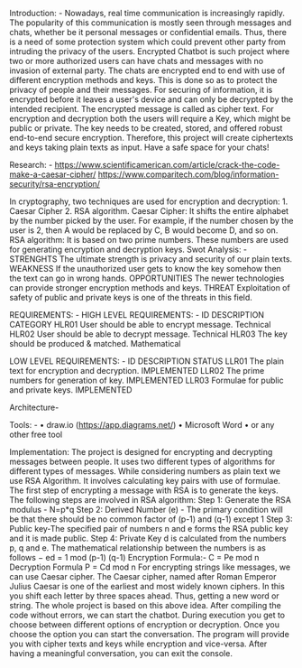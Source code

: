Introduction: -
Nowadays, real time communication is increasingly rapidly. The popularity of this communication is mostly seen through messages and chats, whether be it personal messages or confidential emails. Thus, there is a need of some protection system which could prevent other party from intruding the privacy of the users. Encrypted Chatbot is such project where two or more authorized users can have chats and messages with no invasion of external party. The chats are encrypted end to end with use of different encryption methods and keys. This is done so as to protect the privacy of people and their messages. For securing of information, it is encrypted before it leaves a user's device and can only be decrypted by the intended recipient. The encrypted message is called as cipher text. For encryption and decryption both the users will require a Key, which might be public or private. The key needs to be created, stored, and offered robust end-to-end secure encryption. Therefore, this project will create ciphertexts and keys taking plain texts as input. Have a safe space for your chats!

Research: -
https://www.scientificamerican.com/article/crack-the-code-make-a-caesar-cipher/
https://www.comparitech.com/blog/information-security/rsa-encryption/

In cryptography, two techniques are used for encryption and decryption: 1. Caesar Cipher 2. RSA algorithm. 
Caesar Cipher: It shifts the entire alphabet by the number picked by the user. For example, if the number chosen by the user is 2, then A would be replaced by C, B would become D, and so on.
RSA algorithm: It is based on two prime numbers. These numbers are used for generating encryption and decryption keys.
Swot Analysis: -
STRENGHTS 
The ultimate strength is privacy and security of our plain texts.
WEAKNESS
If the unauthorized user gets to know the key somehow then the text can go in wrong hands.
OPPORTUNITIES
The newer technologies can provide stronger encryption methods and keys.
THREAT 
Exploitation of safety of public and private keys is one of the threats in this field.

REQUIREMENTS: -
HIGH LEVEL REQUIREMENTS: -
ID	DESCRIPTION	CATEGORY
HLR01	User should be able to encrypt message.	Technical
HLR02	User should be able to decrypt message.	Technical
HLR03	The key should be produced & matched.	Mathematical

LOW LEVEL REQUIREMENTS: -
ID	DESCRIPTION	STATUS
LLR01	The plain text for encryption and decryption.	IMPLEMENTED
LLR02	The prime numbers for generation of key.	IMPLEMENTED
LLR03	Formulae for public and private keys.	IMPLEMENTED

Architecture-
 
Tools: -
•	draw.io (https://app.diagrams.net/)
•	Microsoft Word 
•	or any other free tool



Implementation:
The project is designed for encrypting and decrypting messages between people. It uses two different types of algorithms for different types of messages. While considering numbers as plain text we use RSA Algorithm. It involves calculating key pairs with use of formulae. The first step of encrypting a message with RSA is to generate the keys. The following steps are involved in RSA algorithm:
Step 1: Generate the RSA modulus - N=p*q
Step 2: Derived Number (e) - The primary condition will be that there should be no common factor of (p-1) and (q-1) except 1
Step 3: Public key-The specified pair of numbers n and e forms the RSA public key and it is made public.
Step 4: Private Key d is calculated from the numbers p, q and e. The mathematical relationship between the numbers is as follows −
ed = 1 mod (p-1) (q-1)
Encryption Formula:-
C = Pe mod n
Decryption Formula
P = Cd mod n
For encrypting strings like messages, we can use Caesar cipher. The Caesar cipher, named after Roman Emperor Julius Caesar is one of the earliest and most widely known ciphers. In this you shift each letter by three spaces ahead. Thus, getting a new word or string.
 The whole project is based on this above idea. After compiling the code without errors, we can start the chatbot. During execution you get to choose between different options of encryption or decryption. Once you choose the option you can start the conversation. The program will provide you with cipher texts and keys while encryption and vice-versa. After having a meaningful conversation, you can exit the console.

     

